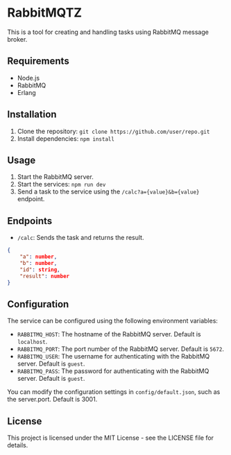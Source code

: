 # RabbitMQTZ

This is a tool for creating and handling tasks using RabbitMQ message broker.

## Requirements
* Node.js
* RabbitMQ 
* Erlang 

## Installation

1. Clone the repository: `git clone https://github.com/user/repo.git`
2. Install dependencies: `npm install`

## Usage

1. Start the RabbitMQ server.
2. Start the services: `npm run dev`
3. Send a task to the service using the `/calc?a={value}&b={value}` endpoint.

## Endpoints
* `/calc`: Sends the task and returns the result.
```json
{
    "a": number,
    "b": number,
    "id": string,
    "result": number
}
```

## Configuration
The service can be configured using the following environment variables:

* `RABBITMQ_HOST`: The hostname of the RabbitMQ server. Default is `localhost`.
* `RABBITMQ_PORT`: The port number of the RabbitMQ server. Default is `5672`.
* `RABBITMQ_USER`: The username for authenticating with the RabbitMQ server. Default is `guest`.
* `RABBITMQ_PASS`: The password for authenticating with the RabbitMQ server. Default is `guest`.

You can modify the configuration settings in `config/default.json`, such as the server.port. Default is 3001.

## License
This project is licensed under the MIT License - see the LICENSE file for details.